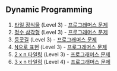 ## Dynamic Programming

1. [타일 장식물](https://github.com/dataminegames/Algorithm_Study/blob/master/DynamicProgramming/dp_01.py) (Level 3) - [프로그래머스 문제](https://programmers.co.kr/learn/courses/30/lessons/43104)
2. [정수 삼각형](https://github.com/dataminegames/Algorithm_Study/blob/master/DynamicProgramming/dp_02.py) (Level 3) - [프로그래머스 문제](https://programmers.co.kr/learn/courses/30/lessons/43105)
3. [등굣길](https://github.com/dataminegames/Algorithm_Study/blob/master/DynamicProgramming/dp_03.py) (Level 3) - [프로그래머스 문제](https://programmers.co.kr/learn/courses/30/lessons/42898)
4. [N으로 표현](https://github.com/dataminegames/Algorithm_Study/blob/master/DynamicProgramming/dp_03.py) (Level 3) - [프로그래머스 문제](https://programmers.co.kr/learn/courses/30/lessons/42895)
6. [2 x n 타일링](https://github.com/dataminegames/Algorithm_Study/blob/master/DynamicProgramming/dp_06.py) (Level 3) - [프로그래머스 문제](https://programmers.co.kr/learn/courses/30/lessons/12900)
7. [3 x n 타일링](https://github.com/dataminegames/Algorithm_Study/blob/master/DynamicProgramming/dp_07.py) (Level 4) - [프로그래머스 문제](https://programmers.co.kr/learn/courses/30/lessons/12902)
